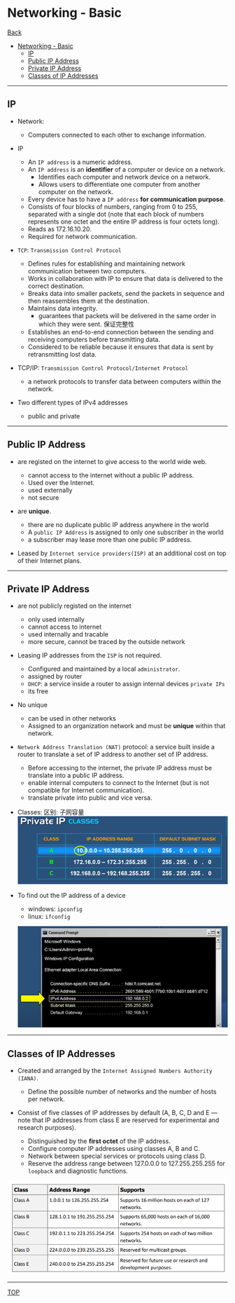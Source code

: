 # Networking - Basic

[Back](../index.md)

- [Networking - Basic](#networking---basic)
  - [IP](#ip)
  - [Public IP Address](#public-ip-address)
  - [Private IP Address](#private-ip-address)
  - [Classes of IP Addresses](#classes-of-ip-addresses)

---

## IP

- Network:

  - Computers connected to each other to exchange information.

- IP

  - An `IP address` is a numeric address.
  - An `IP address` is an **identifier** of a computer or device on a network.
    - Identifies each computer and network device on a network.
    - Allows users to differentiate one computer from another computer on the network.
  - Every device has to have a `IP address` **for communication purpose**.
  - Consists of four blocks of numbers, ranging from 0 to 255, separated with a single dot (note that each block of numbers represents one octet and the entire IP address is four octets long).
  - Reads as 172.16.10.20.
  - Required for network communication.

- `TCP`: `Transmission Control Protocol`

  - Defines rules for establishing and maintaining network communication between two computers.
  - Works in collaboration with IP to ensure that data is delivered to the correct destination.
  - Breaks data into smaller packets, send the packets in sequence and then reassembles them at the destination.
  - Maintains data integrity.
    - guarantees that packets will be delivered in the same order in which they were sent. 保证完整性
  - Establishes an end-to-end connection between the sending and receiving computers before transmitting data.
  - Considered to be reliable because it ensures that data is sent by retransmitting lost data.

- TCP/IP: `Transmission Control Protocol/Internet Protocol`

  - a network protocols to transfer data between computers within the network.

- Two different types of IPv4 addresses
  - public and private

---

## Public IP Address

- are registed on the internet to give access to the world wide web.

  - cannot access to the internet without a public IP address.
  - Used over the Internet.
  - used externally
  - not secure

- are **unique**.

  - there are no duplicate public IP address anywhere in the world
  - A `public IP Address` is assigned to only one subscriber in the world
  - a subscriber may lease more than one public IP address.

- Leased by `Internet service providers(ISP)` at an additional cost on top of their Internet plans.

---

## Private IP Address

- are not publicly registed on the internet

  - only used internally
  - cannot access to internet
  - used internally and tracable
  - more secure, cannot be traced by the outside network

- Leasing IP addresses from the `ISP` is not required.

  - Configured and maintained by a local `administrator`.
  - assigned by router
  - `DHCP`: a service inside a router to assign internal devices `private IPs`
  - its free

- No unique

  - can be used in other networks
  - Assigned to an organization network and must be **unique** within that network.

- `Network Address Translation (NAT)` protocol: a service built inside a router to translate a set of IP address to another set of IP address.

  - Before accessing to the internet, the private IP address must be translate into a public IP address.
  - enable internal computers to connect to the Internet (but is not compatible for Internet communication).
  - translate private into public and vice versa.

- Classes: 区别: 子网容量
  ![Classes](./pic/private_IP_class.png)

- To find out the IP address of a device

  - windows: `ipconfig`
  - linux: `ifconfig`

  ![privateIP](./pic/private_IP.png)

---

## Classes of IP Addresses

- Created and arranged by the `Internet Assigned Numbers Authority (IANA)`.

  - Define the possible number of networks and the number of hosts per network.

- Consist of five classes of IP addresses by default (A, B, C, D and E — note that IP addresses from class E are reserved for experimental and research purposes).
  - Distinguished by the **first octet** of the IP address.
  - Configure computer IP addresses using classes A, B and C.
  - Network between special services or protocols using class D.
  - Reserve the address range between 127.0.0.0 to 127.255.255.255 for `loopback` and diagnostic functions.

![IP_Classes](./pic/IP_classes.png)

---

[TOP](#networking---basic)
